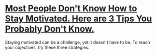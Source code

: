 
# [Most People Don't Know How to Stay Motivated. Here are 3 Tips You Probably Don't Know.](https://www.mindhaste.com/t/motivation/most-people-dont-know-how-to-stay-motivated-here-are-3-tips-you-probably-dont-know-95)

Staying motivated can be a challenge, yet it doesn't have to be. To reach your objectives, try these three strategies.
    